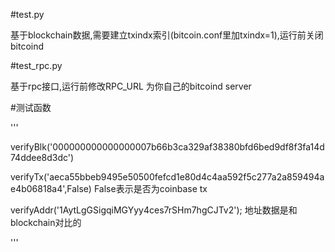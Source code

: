 
#test.py

 基于blockchain数据,需要建立txindx索引(bitcoin.conf里加txindx=1),运行前关闭bitcoind

#test_rpc.py

 基于rpc接口,运行前修改RPC_URL 为你自己的bitcoind server


#测试函数

'''

 verifyBlk('000000000000000007b66b3ca329af38380bfd6bed9df8f3fa14d74ddee8d3dc')


 verifyTx('aeca55bbeb9495e50500fefcd1e80d4c4aa592f5c277a2a859494ae4b06818a4',False)
 False表示是否为coinbase tx

 verifyAddr('1AytLgGSigqiMGYyy4ces7rSHm7hgCJTv2'); 
 地址数据是和blockchain对比的

'''
